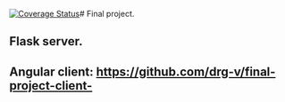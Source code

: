 [![Coverage Status](https://coveralls.io/repos/github/drg-v/final_project/badge.svg)](https://coveralls.io/github/drg-v/final_project)# Final project.
## Flask server.
## Angular client: https://github.com/drg-v/final-project-client-
